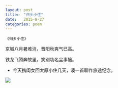 ```yaml
---
layout: post
title:  "归乡小住"
date:   2015-8-27
categories: poem
---
```

`《归乡小住》`

京城八月暑难消，晋阳秋爽气已高。

铁龙飞腾奔故里，笑别功名尘事恼。 

<!--more-->

- 今天携闺女回太原小住几天，凑一首聊作旅途纪念。

![]({{site.url}}/Images/10.png)

<script>
  (function(i,s,o,g,r,a,m){i['GoogleAnalyticsObject']=r;i[r]=i[r]||function(){
  (i[r].q=i[r].q||[]).push(arguments)},i[r].l=1*new Date();a=s.createElement(o),
  m=s.getElementsByTagName(o)[0];a.async=1;a.src=g;m.parentNode.insertBefore(a,m)
  })(window,document,'script','https://www.google-analytics.com/analytics.js','ga');

  ga('create', 'UA-85986843-1', 'auto');
  ga('send', 'pageview');

</script>
